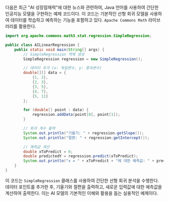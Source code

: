 다음은 최근 "AI 성장잠재력"에 대한 뉴스와 관련하여, Java 언어를 사용하여 간단한 인공지능 모델을 구현하는 예제 코드이다. 이 코드는 기본적인 선형 회귀 모델을 사용하여 데이터를 학습하고 예측하는 기능을 포함하고 있다. `Apache Commons Math` 라이브러리를 활용한다.

```java
import org.apache.commons.math3.stat.regression.SimpleRegression;

public class AILinearRegression {
    public static void main(String[] args) {
        // SimpleRegression 객체 생성
        SimpleRegression regression = new SimpleRegression();

        // 데이터 추가 (x: 독립변수, y: 종속변수)
        double[][] data = {
            {1, 2},
            {2, 3},
            {3, 5},
            {4, 7},
            {5, 11}
        };

        for (double[] point : data) {
            regression.addData(point[0], point[1]);
        }

        // 회귀 계수 출력
        System.out.println("기울기: " + regression.getSlope());
        System.out.println("절편: " + regression.getIntercept());

        // 예측값 계산
        double xToPredict = 6;
        double predictedY = regression.predict(xToPredict);
        System.out.println("x = " + xToPredict + "에 대한 예측값: " + predictedY);
    }
}
```

이 코드는 `SimpleRegression` 클래스를 사용하여 간단한 선형 회귀 분석을 수행한다. 데이터 포인트를 추가한 후, 기울기와 절편을 출력하고, 새로운 입력값에 대한 예측값을 계산하여 출력한다. 이는 AI 모델의 기본적인 이해와 활용을 돕는 실용적인 예제이다.